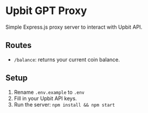 
# Upbit GPT Proxy

Simple Express.js proxy server to interact with Upbit API.

## Routes

- `/balance`: returns your current coin balance.

## Setup

1. Rename `.env.example` to `.env`
2. Fill in your Upbit API keys.
3. Run the server: `npm install && npm start`
